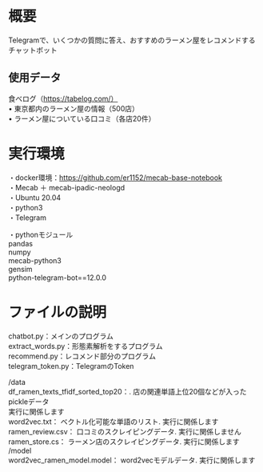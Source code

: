# 概要
Telegramで、いくつかの質問に答え、おすすめのラーメン屋をレコメンドするチャットボット   
## 使用データ
食べログ（https://tabelog.com/）  
• 東京都内のラーメン屋の情報（500店）  
• ラーメン屋についている口コミ（各店20件）  

# 実行環境　　
・docker環境：https://github.com/er1152/mecab-base-notebook  
・Mecab ＋ mecab-ipadic-neologd   
・Ubuntu 20.04  
・python3  
・Telegram  

・pythonモジュール  
	pandas  
	numpy  
	mecab-python3  
	gensim  
	python-telegram-bot==12.0.0  

# ファイルの説明
chatbot.py：メインのプログラム  
extract_words.py：形態素解析をするプログラム  
recommend.py：レコメンド部分のプログラム  
telegram_token.py：TelegramのToken  

/data  
	df_ramen_texts_tfidf_sorted_top20：.
		店の関連単語上位20個などが入ったpickleデータ  
		実行に関係します  
	word2vec.txt：
		ベクトル化可能な単語のリスト.
		実行に関係します  
	ramen_review.csv：
		口コミのスクレイピングデータ.
		実行に関係しません  
	ramen_store.cs：
		ラーメン店のスクレイピングデータ.
		実行に関係します  
/model  
	word2vec_ramen_model.model：
		word2vecモデルデータ.
		実行に関係します  


